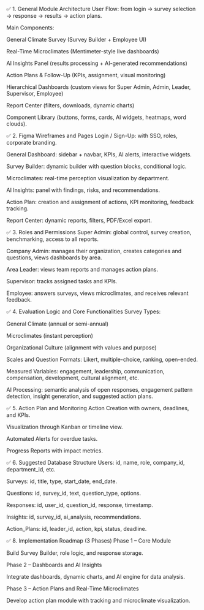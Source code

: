 ✅ 1. General Module Architecture
User Flow: from login → survey selection → response → results → action plans.

Main Components:

General Climate Survey (Survey Builder + Employee UI)

Real-Time Microclimates (Mentimeter-style live dashboards)

AI Insights Panel (results processing + AI-generated recommendations)

Action Plans & Follow-Up (KPIs, assignment, visual monitoring)

Hierarchical Dashboards (custom views for Super Admin, Admin, Leader, Supervisor, Employee)

Report Center (filters, downloads, dynamic charts)

Component Library (buttons, forms, cards, AI widgets, heatmaps, word clouds).

✅ 2. Figma Wireframes and Pages
Login / Sign-Up: with SSO, roles, corporate branding.

General Dashboard: sidebar + navbar, KPIs, AI alerts, interactive widgets.

Survey Builder: dynamic builder with question blocks, conditional logic.

Microclimates: real-time perception visualization by department.

AI Insights: panel with findings, risks, and recommendations.

Action Plan: creation and assignment of actions, KPI monitoring, feedback tracking.

Report Center: dynamic reports, filters, PDF/Excel export.

✅ 3. Roles and Permissions
Super Admin: global control, survey creation, benchmarking, access to all reports.

Company Admin: manages their organization, creates categories and questions, views dashboards by area.

Area Leader: views team reports and manages action plans.

Supervisor: tracks assigned tasks and KPIs.

Employee: answers surveys, views microclimates, and receives relevant feedback.

✅ 4. Evaluation Logic and Core Functionalities
Survey Types:

General Climate (annual or semi-annual)

Microclimates (instant perception)

Organizational Culture (alignment with values and purpose)

Scales and Question Formats: Likert, multiple-choice, ranking, open-ended.

Measured Variables: engagement, leadership, communication, compensation, development, cultural alignment, etc.

AI Processing: semantic analysis of open responses, engagement pattern detection, insight generation, and suggested action plans.

✅ 5. Action Plan and Monitoring
Action Creation with owners, deadlines, and KPIs.

Visualization through Kanban or timeline view.

Automated Alerts for overdue tasks.

Progress Reports with impact metrics.

✅ 6. Suggested Database Structure
Users: id, name, role, company_id, department_id, etc.

Surveys: id, title, type, start_date, end_date.

Questions: id, survey_id, text, question_type, options.

Responses: id, user_id, question_id, response, timestamp.

Insights: id, survey_id, ai_analysis, recommendations.

Action_Plans: id, leader_id, action, kpi, status, deadline.

✅ 8. Implementation Roadmap (3 Phases)
Phase 1 – Core Module

Build Survey Builder, role logic, and response storage.

Phase 2 – Dashboards and AI Insights

Integrate dashboards, dynamic charts, and AI engine for data analysis.

Phase 3 – Action Plans and Real-Time Microclimates

Develop action plan module with tracking and microclimate visualization.
